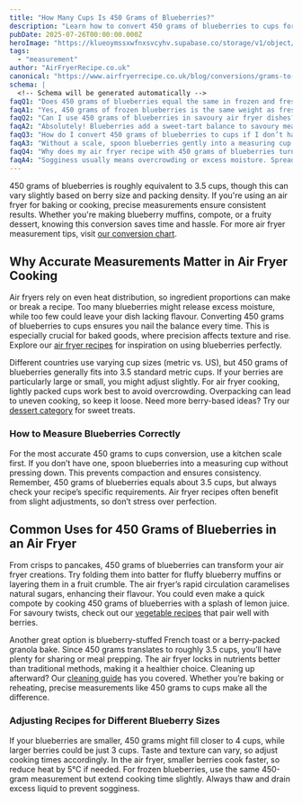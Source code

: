 ```yaml
---
title: "How Many Cups Is 450 Grams of Blueberries?"
description: "Learn how to convert 450 grams of blueberries to cups for perfect air fryer recipes. Get accurate measurements and baking tips in seconds!"
pubDate: 2025-07-26T00:00:00.000Z
heroImage: "https://klueoymssxwfnxsvcyhv.supabase.co/storage/v1/object/public/Shmucket/how-many-cups-is-450-grams-of-blueberries.webp"
tags:
  - "measurement"
author: "AirFryerRecipe.co.uk"
canonical: "https://www.airfryerrecipe.co.uk/blog/conversions/grams-to-cups/how-many-cups-is-450-grams-of-blueberries"
schema: |
  <!-- Schema will be generated automatically -->
faqQ1: "Does 450 grams of blueberries equal the same in frozen and fresh?"
faqA1: "Yes, 450 grams of frozen blueberries is the same weight as fresh, but frozen berries may release more liquid during cooking. For air fryer recipes, pat them dry or adjust cooking time to account for extra moisture. The cup measurement (roughly 3.5 cups) remains consistent, but texture differences might affect your dish."
faqQ2: "Can I use 450 grams of blueberries in savoury air fryer dishes?"
faqA2: "Absolutely! Blueberries add a sweet-tart balance to savoury meals. Try tossing 450 grams (3.5 cups) with chicken or pork in the air fryer for a glaze-like effect. Their natural sugars caramelise beautifully under high heat. Pair them with balsamic vinegar or herbs for sophisticated flavours."
faqQ3: "How do I convert 450 grams of blueberries to cups if I don’t have a scale?"
faqA3: "Without a scale, spoon blueberries gently into a measuring cup until you reach roughly 3.5 cups for 450 grams. Avoid packing them down, as this leads to over-measuring. If your recipe calls for precise amounts, borrowing or investing in a cheap kitchen scale ensures accuracy."
faqQ4: "Why does my air fryer recipe with 450 grams of blueberries turn out soggy?"
faqA4: "Sogginess usually means overcrowding or excess moisture. Spread 450 grams (3.5 cups) of blueberries in a single layer for even crisping. If using frozen, thaw and drain first. Also, check your air fryer’s temperature—sometimes increasing heat by 10°C helps evaporate extra liquid faster."
---
```

<p>450 grams of blueberries is roughly equivalent to 3.5 cups, though this can vary slightly based on berry size and packing density. If you're using an air fryer for baking or cooking, precise measurements ensure consistent results. Whether you're making blueberry muffins, compote, or a fruity dessert, knowing this conversion saves time and hassle. For more air fryer measurement tips, visit <a href=https://www.airfryerrecipe.co.uk/air-fryer-conversion-chart>our conversion chart</a>.</p>

<h2>Why Accurate Measurements Matter in Air Fryer Cooking</h2>
<p>Air fryers rely on even heat distribution, so ingredient proportions can make or break a recipe. Too many blueberries might release excess moisture, while too few could leave your dish lacking flavour. Converting 450 grams of blueberries to cups ensures you nail the balance every time. This is especially crucial for baked goods, where precision affects texture and rise. Explore our <a href=https://www.airfryerrecipe.co.uk/recipes>air fryer recipes</a> for inspiration on using blueberries perfectly.</p>

<p>Different countries use varying cup sizes (metric vs. US), but 450 grams of blueberries generally fits into 3.5 standard metric cups. If your berries are particularly large or small, you might adjust slightly. For air fryer cooking, lightly packed cups work best to avoid overcrowding. Overpacking can lead to uneven cooking, so keep it loose. Need more berry-based ideas? Try our <a href=https://www.airfryerrecipe.co.uk/recipe-category/dessert>dessert category</a> for sweet treats.</p>

<h3>How to Measure Blueberries Correctly</h3>
<p>For the most accurate 450 grams to cups conversion, use a kitchen scale first. If you don’t have one, spoon blueberries into a measuring cup without pressing down. This prevents compaction and ensures consistency. Remember, 450 grams of blueberries equals about 3.5 cups, but always check your recipe’s specific requirements. Air fryer recipes often benefit from slight adjustments, so don’t stress over perfection.</p>

<h2>Common Uses for 450 Grams of Blueberries in an Air Fryer</h2>
<p>From crisps to pancakes, 450 grams of blueberries can transform your air fryer creations. Try folding them into batter for fluffy blueberry muffins or layering them in a fruit crumble. The air fryer’s rapid circulation caramelises natural sugars, enhancing their flavour. You could even make a quick compote by cooking 450 grams of blueberries with a splash of lemon juice. For savoury twists, check out our <a href=https://www.airfryerrecipe.co.uk/recipe-category/vegetables>vegetable recipes</a> that pair well with berries.</p>

<p>Another great option is blueberry-stuffed French toast or a berry-packed granola bake. Since 450 grams translates to roughly 3.5 cups, you’ll have plenty for sharing or meal prepping. The air fryer locks in nutrients better than traditional methods, making it a healthier choice. Cleaning up afterward? Our <a href=https://www.airfryerrecipe.co.uk/air-fryer-cleaner>cleaning guide</a> has you covered. Whether you’re baking or reheating, precise measurements like 450 grams to cups make all the difference.</p>

<h3>Adjusting Recipes for Different Blueberry Sizes</h3>
<p>If your blueberries are smaller, 450 grams might fill closer to 4 cups, while larger berries could be just 3 cups. Taste and texture can vary, so adjust cooking times accordingly. In the air fryer, smaller berries cook faster, so reduce heat by 5°C if needed. For frozen blueberries, use the same 450-gram measurement but extend cooking time slightly. Always thaw and drain excess liquid to prevent sogginess.</p>
